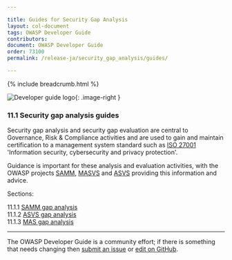 ```yaml
---

title: Guides for Security Gap Analysis
layout: col-document
tags: OWASP Developer Guide
contributors:
document: OWASP Developer Guide
order: 73100
permalink: /release-ja/security_gap_analysis/guides/

---
```


{% include breadcrumb.html %}

<style type="text/css">
.image-right {
  height: 180px;
  display: block;
  margin-left: auto;
  margin-right: auto;
  float: right;
}
</style>

![Developer guide logo](../../../assets/images/dg_logo_bbd.png "OWASP Developer Guide"){: .image-right }

### 11.1 Security gap analysis guides

Security gap analysis and security gap evaluation are central to Governance, Risk & Compliance activities
and are used to gain and maintain certification to a management system standard
such as [ISO 27001][iso27001] 'Information security, cybersecurity and privacy protection'.

Guidance is important for these analysis and evaluation activities, with the OWASP projects [SAMM][samm],
[MASVS][masvs] and [ASVS][asvs] providing this information and advice.

Sections:

11.1.1 [SAMM gap analysis](01-samm.md)  
11.1.2 [ASVS gap analysis](02-asvs.md)  
11.1.3 [MAS gap analysis](03-mas.md)  

----

The OWASP Developer Guide is a community effort; if there is something that needs changing
then [submit an issue][issue1301] or [edit on GitHub][edit1301].

[asvs]: https://owasp.org/www-project-application-security-verification-standard/
[edit1301]: https://github.com/OWASP/www-project-developer-guide/blob/main/draft/13-security-gap-analysis/01-guides/toc.md
[iso27001]: https://www.iso.org/standard/82875.html
[issue1301]: https://github.com/OWASP/www-project-developer-guide/issues/new?labels=enhancement&template=request.md&title=Update:%2013-security-gap-analysis/01-guides/00-toc
[masvs]: https://mas.owasp.org/MASVS/
[samm]: https://owaspsamm.org/about/
